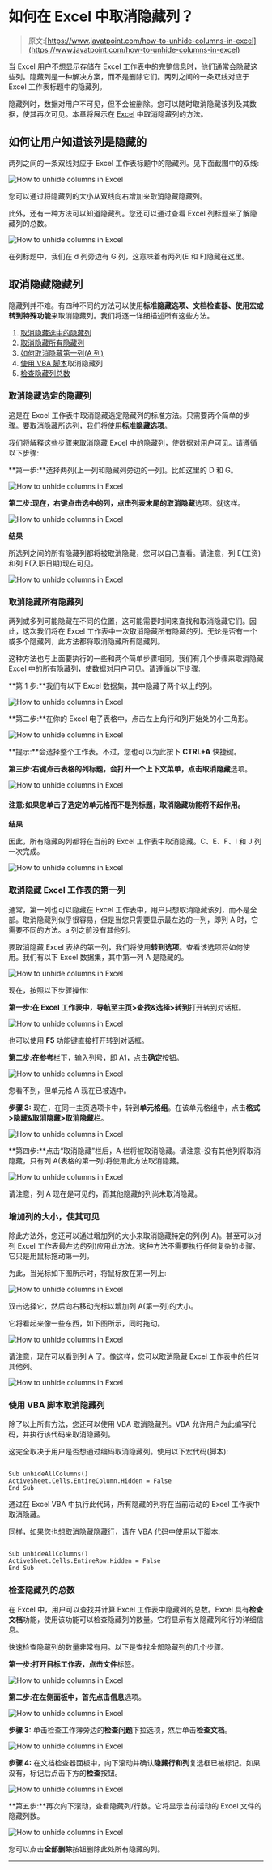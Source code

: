 # 如何在 Excel 中取消隐藏列？

> 原文:[https://www.javatpoint.com/how-to-unhide-columns-in-excel](https://www.javatpoint.com/how-to-unhide-columns-in-excel)

当 Excel 用户不想显示存储在 Excel 工作表中的完整信息时，他们通常会隐藏这些列。隐藏列是一种解决方案，而不是删除它们。两列之间的一条双线对应于 Excel 工作表标题中的隐藏列。

隐藏列时，数据对用户不可见，但不会被删除。您可以随时取消隐藏该列及其数据，使其再次可见。本章将展示在 [Excel](https://www.javatpoint.com/excel-tutorial) 中取消隐藏列的方法。

## 如何让用户知道该列是隐藏的

两列之间的一条双线对应于 Excel 工作表标题中的隐藏列。见下面截图中的双线:

![How to unhide columns in Excel](img/f39bf571a0620747681fa67b7ec0a682.png)

您可以通过将隐藏列的大小从双线向右增加来取消隐藏隐藏列。

此外，还有一种方法可以知道隐藏列。您还可以通过查看 Excel 列标题来了解隐藏列的总数。

![How to unhide columns in Excel](img/16563bf05aa8a49bc95710a8b473d578.png)

在列标题中，我们在 d 列旁边有 G 列，这意味着有两列(E 和 F)隐藏在这里。

## 取消隐藏隐藏列

隐藏列并不难。有四种不同的方法可以使用**标准隐藏选项、文档检查器、使用宏或转到特殊功能**来取消隐藏列。我们将逐一详细描述所有这些方法。

1.  [取消隐藏选中的隐藏列](#selected-hidden-columns)
2.  [取消隐藏所有隐藏列](#all-hidden-columns)
3.  [如何取消隐藏第一列(A 列)](#first-column)
4.  [使用 VBA 脚本](#VBA-script)取消隐藏列
5.  [检查隐藏列总数](#total-number)

### 取消隐藏选定的隐藏列

这是在 Excel 工作表中取消隐藏选定隐藏列的标准方法。只需要两个简单的步骤。要取消隐藏所选列，我们将使用**标准隐藏选项**。

我们将解释这些步骤来取消隐藏 Excel 中的隐藏列，使数据对用户可见。请遵循以下步骤:

**第一步:**选择两列(上一列和隐藏列旁边的一列)。比如这里的 D 和 G。

![How to unhide columns in Excel](img/1efe69c451a42b5865f1e40ddb15c379.png)

**第二步:**现在，右键点击选中的列，点击列表末尾的**取消隐藏**选项。就这样。

![How to unhide columns in Excel](img/332647db61f3cece312ce0f30e09f38d.png)

**结果**

所选列之间的所有隐藏列都将被取消隐藏，您可以自己查看。请注意，列 E(工资)和列 F(入职日期)现在可见。

![How to unhide columns in Excel](img/5c06c5a05a2f67ad347a39cef184a141.png)

### 取消隐藏所有隐藏列

两列或多列可能隐藏在不同的位置，这可能需要时间来查找和取消隐藏它们。因此，这次我们将在 Excel 工作表中一次取消隐藏所有隐藏的列。无论是否有一个或多个隐藏列，此方法都将取消隐藏所有隐藏列。

这种方法也与上面要执行的一些和两个简单步骤相同。我们有几个步骤来取消隐藏 Excel 中的所有隐藏列，使数据对用户可见。请遵循以下步骤:

**第 1 步:**我们有以下 Excel 数据集，其中隐藏了两个以上的列。

![How to unhide columns in Excel](img/5920e33fc64b910338834ce1320dd856.png)

**第二步:**在你的 Excel 电子表格中，点击左上角行和列开始处的小三角形。

![How to unhide columns in Excel](img/e66f30cca5b4e89fe2ad2e41400e039b.png)

**提示:**会选择整个工作表。不过，您也可以为此按下 **CTRL+A** 快捷键。

**第三步:**右键点击表格的列标题，会打开一个上下文菜单，点击**取消隐藏**选项。

![How to unhide columns in Excel](img/b551e9412fb2c704483fd0616b3ef643.png)

#### 注意:如果您单击了选定的单元格而不是列标题，取消隐藏功能将不起作用。

**结果**

因此，所有隐藏的列都将在当前的 Excel 工作表中取消隐藏。C、E、F、I 和 J 列一次完成。

![How to unhide columns in Excel](img/e3f3218fe7240083cd80d95e1027d353.png)

### 取消隐藏 Excel 工作表的第一列

通常，第一列也可以隐藏在 Excel 工作表中，用户只想取消隐藏该列，而不是全部。取消隐藏列似乎很容易，但是当您只需要显示最左边的一列，即列 A 时，它需要不同的方法。a 列之前没有其他列。

要取消隐藏 Excel 表格的第一列，我们将使用**转到选项**。查看该选项将如何使用。我们有以下 Excel 数据集，其中第一列 A 是隐藏的。

![How to unhide columns in Excel](img/0482377ae383d772e9c292bade703cb5.png)

现在，按照以下步骤操作:

**第一步:**在 Excel 工作表中，导航至**主页>查找&选择>转到**打开转到对话框。

![How to unhide columns in Excel](img/fd8f5aa856ea86344e498a1a38159180.png)

也可以使用 **F5** 功能键直接打开转到对话框。

**第二步:**在**参考**栏下，输入列号，即 A1，点击**确定**按钮。

![How to unhide columns in Excel](img/deee37d253cc7b519d65c011730f03ff.png)

您看不到，但单元格 A 现在已被选中。

**步骤 3:** 现在，在同一主页选项卡中，转到**单元格组**。在该单元格组中，点击**格式>隐藏&取消隐藏>取消隐藏栏**。

![How to unhide columns in Excel](img/6adce0fc28b8fb94f66420ad9963c6d9.png)

**第四步:**点击“取消隐藏”栏后，A 栏将被取消隐藏。请注意-没有其他列将取消隐藏，只有列 A(表格的第一列)将使用此方法取消隐藏。

![How to unhide columns in Excel](img/1675c61f5293805204978a4c7b936224.png)

请注意，列 A 现在是可见的，而其他隐藏的列尚未取消隐藏。

### 增加列的大小，使其可见

除此方法外，您还可以通过增加列的大小来取消隐藏特定的列(列 A)。甚至可以对列 Excel 工作表最左边的列)应用此方法。这种方法不需要执行任何复杂的步骤。它只是用鼠标拖动第一列。

为此，当光标如下图所示时，将鼠标放在第一列上:

![How to unhide columns in Excel](img/c9ed418a5bc1d5112a87a57faa29682d.png)

双击选择它，然后向右移动光标以增加列 A(第一列)的大小。

它将看起来像一些东西，如下图所示，同时拖动。

![How to unhide columns in Excel](img/aacee3c03dc36248b056a3f005d986f1.png)

请注意，现在可以看到列 A 了。像这样，您可以取消隐藏 Excel 工作表中的任何其他列。

![How to unhide columns in Excel](img/646908ccd29875af8ecbcee9cb8e614b.png)

### 使用 VBA 脚本取消隐藏列

除了以上所有方法，您还可以使用 VBA 取消隐藏列。VBA 允许用户为此编写代码，并执行该代码来取消隐藏列。

这完全取决于用户是否想通过编码取消隐藏列。使用以下宏代码(脚本):

```

Sub unhideAllColumns()
ActiveSheet.Cells.EntireColumn.Hidden = False
End Sub

```

通过在 Excel VBA 中执行此代码，所有隐藏的列将在当前活动的 Excel 工作表中取消隐藏。

同样，如果您也想取消隐藏隐藏行，请在 VBA 代码中使用以下脚本:

```

Sub unhideAllColumns()
ActiveSheet.Cells.EntireRow.Hidden = False
End Sub

```

### 检查隐藏列的总数

在 Excel 中，用户可以查找并计算 Excel 工作表中隐藏列的总数。Excel 具有**检查文档**功能，使用该功能可以检查隐藏列的数量。它将显示有关隐藏列和行的详细信息。

快速检查隐藏列的数量非常有用。以下是查找全部隐藏列的几个步骤。

**第一步:**打开目标工作表，点击**文件**标签。

![How to unhide columns in Excel](img/42ef52413bab93cc7f7d84ee0f0f5492.png)

**第二步:**在左侧面板中，首先点击**信息**选项。

![How to unhide columns in Excel](img/ec91652c736e4c09169ee78124b364e7.png)

**步骤 3:** 单击检查工作簿旁边的**检查问题**下拉选项，然后单击**检查文档**。

![How to unhide columns in Excel](img/6ae6cff18131f11b0b1d7020ce21277c.png)

**步骤 4:** 在文档检查器面板中，向下滚动并确认**隐藏行和列**复选框已被标记。如果没有，标记后点击下方的**检查**按钮。

![How to unhide columns in Excel](img/81b9e9d218ff285b77a251ed75a3ddc0.png)

**第五步:**再次向下滚动，查看隐藏列/行数。它将显示当前活动的 Excel 文件的隐藏列数。

![How to unhide columns in Excel](img/c7c51db437fd3ae8135affc50ae1e1c8.png)

您可以点击**全部删除**按钮删除此处所有隐藏的列。

* * *